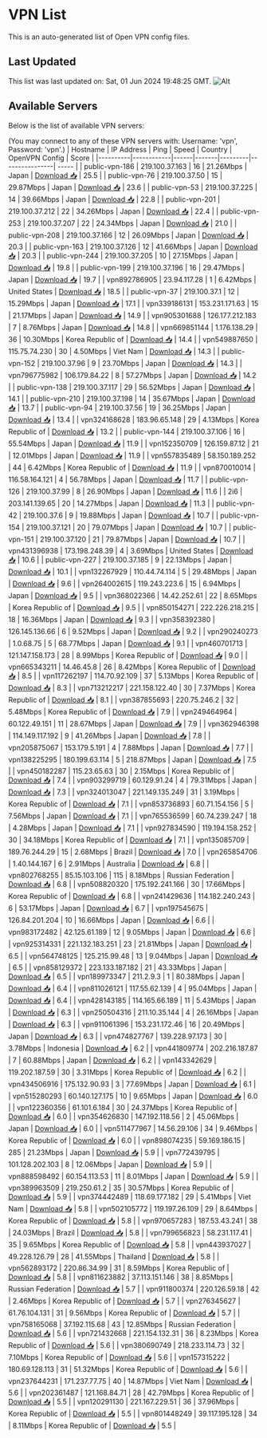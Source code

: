 # VPN List

This is an auto-generated list of Open VPN config files.

## Last Updated

This list was last updated on: Sat, 01 Jun 2024 19:48:25 GMT.
![Alt](https://repobeats.axiom.co/api/embed/186b98318ef1479477931607c1ad7d823f12451f.svg "Repobeats analytics image")

## Available Servers

Below is the list of available VPN servers:

(You may connect to any of these VPN servers with: Username: 'vpn', Password: 'vpn'.)
| Hostname | IP Address | Ping | Speed | Country | OpenVPN Config | Score |
|----------|------------|------|-------|---------|----------------| ----- |
| public-vpn-186 | 219.100.37.163 | 16 | 21.26Mbps | Japan | [Download 📥](./configs/server_0_JP.ovpn) | 25.5 |
| public-vpn-76 | 219.100.37.50 | 15 | 29.87Mbps | Japan | [Download 📥](./configs/server_1_JP.ovpn) | 23.6 |
| public-vpn-53 | 219.100.37.225 | 14 | 39.66Mbps | Japan | [Download 📥](./configs/server_2_JP.ovpn) | 22.8 |
| public-vpn-201 | 219.100.37.212 | 22 | 34.26Mbps | Japan | [Download 📥](./configs/server_3_JP.ovpn) | 22.4 |
| public-vpn-253 | 219.100.37.207 | 22 | 24.34Mbps | Japan | [Download 📥](./configs/server_4_JP.ovpn) | 21.0 |
| public-vpn-208 | 219.100.37.166 | 12 | 26.09Mbps | Japan | [Download 📥](./configs/server_5_JP.ovpn) | 20.3 |
| public-vpn-163 | 219.100.37.126 | 12 | 41.66Mbps | Japan | [Download 📥](./configs/server_6_JP.ovpn) | 20.3 |
| public-vpn-244 | 219.100.37.205 | 10 | 27.15Mbps | Japan | [Download 📥](./configs/server_7_JP.ovpn) | 19.8 |
| public-vpn-199 | 219.100.37.196 | 16 | 29.47Mbps | Japan | [Download 📥](./configs/server_8_JP.ovpn) | 19.7 |
| vpn892786905 | 23.94.117.28 | 1 | 6.42Mbps | United States | [Download 📥](./configs/server_9_US.ovpn) | 18.5 |
| public-vpn-37 | 219.100.37.1 | 12 | 15.29Mbps | Japan | [Download 📥](./configs/server_10_JP.ovpn) | 17.1 |
| vpn339186131 | 153.231.171.63 | 15 | 21.17Mbps | Japan | [Download 📥](./configs/server_11_JP.ovpn) | 14.9 |
| vpn905301688 | 126.177.212.183 | 7 | 8.76Mbps | Japan | [Download 📥](./configs/server_12_JP.ovpn) | 14.8 |
| vpn669851144 | 1.176.138.29 | 36 | 10.30Mbps | Korea Republic of | [Download 📥](./configs/server_13_KR.ovpn) | 14.4 |
| vpn549887650 | 115.75.74.230 | 30 | 4.50Mbps | Viet Nam | [Download 📥](./configs/server_14_VN.ovpn) | 14.3 |
| public-vpn-152 | 219.100.37.96 | 9 | 23.70Mbps | Japan | [Download 📥](./configs/server_15_JP.ovpn) | 14.3 |
| vpn796775982 | 106.179.84.22 | 8 | 57.27Mbps | Japan | [Download 📥](./configs/server_16_JP.ovpn) | 14.2 |
| public-vpn-138 | 219.100.37.117 | 29 | 56.52Mbps | Japan | [Download 📥](./configs/server_17_JP.ovpn) | 14.1 |
| public-vpn-210 | 219.100.37.198 | 14 | 35.67Mbps | Japan | [Download 📥](./configs/server_18_JP.ovpn) | 13.7 |
| public-vpn-94 | 219.100.37.56 | 19 | 36.25Mbps | Japan | [Download 📥](./configs/server_19_JP.ovpn) | 13.4 |
| vpn324168628 | 183.96.65.148 | 29 | 4.13Mbps | Korea Republic of | [Download 📥](./configs/server_20_KR.ovpn) | 13.2 |
| public-vpn-144 | 219.100.37.106 | 16 | 55.54Mbps | Japan | [Download 📥](./configs/server_21_JP.ovpn) | 11.9 |
| vpn152350709 | 126.159.87.12 | 21 | 12.01Mbps | Japan | [Download 📥](./configs/server_22_JP.ovpn) | 11.9 |
| vpn557835489 | 58.150.189.252 | 44 | 6.42Mbps | Korea Republic of | [Download 📥](./configs/server_23_KR.ovpn) | 11.9 |
| vpn870010014 | 116.58.164.121 | 4 | 56.78Mbps | Japan | [Download 📥](./configs/server_24_JP.ovpn) | 11.7 |
| public-vpn-126 | 219.100.37.99 | 8 | 26.90Mbps | Japan | [Download 📥](./configs/server_25_JP.ovpn) | 11.6 |
| 2i6 | 203.141.139.65 | 20 | 14.27Mbps | Japan | [Download 📥](./configs/server_26_JP.ovpn) | 11.3 |
| public-vpn-42 | 219.100.37.6 | 9 | 19.88Mbps | Japan | [Download 📥](./configs/server_27_JP.ovpn) | 10.7 |
| public-vpn-154 | 219.100.37.121 | 20 | 79.07Mbps | Japan | [Download 📥](./configs/server_28_JP.ovpn) | 10.7 |
| public-vpn-151 | 219.100.37.120 | 21 | 79.87Mbps | Japan | [Download 📥](./configs/server_29_JP.ovpn) | 10.7 |
| vpn431396938 | 173.198.248.39 | 4 | 3.69Mbps | United States | [Download 📥](./configs/server_30_US.ovpn) | 10.6 |
| public-vpn-227 | 219.100.37.185 | 9 | 22.13Mbps | Japan | [Download 📥](./configs/server_31_JP.ovpn) | 10.1 |
| vpn132267929 | 110.44.74.114 | 5 | 29.48Mbps | Japan | [Download 📥](./configs/server_32_JP.ovpn) | 9.6 |
| vpn264002615 | 119.243.223.6 | 15 | 6.94Mbps | Japan | [Download 📥](./configs/server_33_JP.ovpn) | 9.5 |
| vpn368022366 | 14.42.252.61 | 22 | 8.65Mbps | Korea Republic of | [Download 📥](./configs/server_34_KR.ovpn) | 9.5 |
| vpn850154271 | 222.226.218.215 | 18 | 16.36Mbps | Japan | [Download 📥](./configs/server_35_JP.ovpn) | 9.3 |
| vpn358392380 | 126.145.136.66 | 6 | 9.52Mbps | Japan | [Download 📥](./configs/server_36_JP.ovpn) | 9.2 |
| vpn290240273 | 1.0.68.75 | 5 | 68.77Mbps | Japan | [Download 📥](./configs/server_37_JP.ovpn) | 9.1 |
| vpn460701713 | 121.147.158.173 | 28 | 8.99Mbps | Korea Republic of | [Download 📥](./configs/server_38_KR.ovpn) | 9.0 |
| vpn665343211 | 14.46.45.8 | 26 | 8.42Mbps | Korea Republic of | [Download 📥](./configs/server_39_KR.ovpn) | 8.5 |
| vpn117262197 | 114.70.92.109 | 37 | 5.13Mbps | Korea Republic of | [Download 📥](./configs/server_40_KR.ovpn) | 8.3 |
| vpn713212217 | 221.158.122.40 | 30 | 7.37Mbps | Korea Republic of | [Download 📥](./configs/server_41_KR.ovpn) | 8.1 |
| vpn387855693 | 220.75.246.2 | 32 | 5.48Mbps | Korea Republic of | [Download 📥](./configs/server_42_KR.ovpn) | 7.9 |
| vpn249464964 | 60.122.49.151 | 11 | 28.67Mbps | Japan | [Download 📥](./configs/server_43_JP.ovpn) | 7.9 |
| vpn362946398 | 114.149.117.192 | 9 | 41.26Mbps | Japan | [Download 📥](./configs/server_44_JP.ovpn) | 7.8 |
| vpn205875067 | 153.179.5.191 | 4 | 7.88Mbps | Japan | [Download 📥](./configs/server_45_JP.ovpn) | 7.7 |
| vpn138225295 | 180.199.63.114 | 5 | 218.87Mbps | Japan | [Download 📥](./configs/server_46_JP.ovpn) | 7.5 |
| vpn450182287 | 115.23.65.63 | 30 | 2.15Mbps | Korea Republic of | [Download 📥](./configs/server_47_KR.ovpn) | 7.4 |
| vpn903299719 | 60.129.91.24 | 4 | 79.31Mbps | Japan | [Download 📥](./configs/server_48_JP.ovpn) | 7.3 |
| vpn324013047 | 221.149.135.249 | 31 | 3.19Mbps | Korea Republic of | [Download 📥](./configs/server_49_KR.ovpn) | 7.1 |
| vpn853736893 | 60.71.154.156 | 5 | 7.56Mbps | Japan | [Download 📥](./configs/server_50_JP.ovpn) | 7.1 |
| vpn765536599 | 60.74.239.247 | 18 | 4.28Mbps | Japan | [Download 📥](./configs/server_51_JP.ovpn) | 7.1 |
| vpn927834590 | 119.194.158.252 | 30 | 34.18Mbps | Korea Republic of | [Download 📥](./configs/server_52_KR.ovpn) | 7.1 |
| vpn135085709 | 189.76.244.29 | 15 | 2.68Mbps | Brazil | [Download 📥](./configs/server_53_BR.ovpn) | 7.0 |
| vpn265854706 | 1.40.144.167 | 6 | 2.91Mbps | Australia | [Download 📥](./configs/server_54_AU.ovpn) | 6.8 |
| vpn802768255 | 85.15.103.106 | 115 | 8.18Mbps | Russian Federation | [Download 📥](./configs/server_55_RU.ovpn) | 6.8 |
| vpn508820320 | 175.192.241.166 | 30 | 17.66Mbps | Korea Republic of | [Download 📥](./configs/server_56_KR.ovpn) | 6.8 |
| vpn241429636 | 114.182.240.243 | 6 | 53.17Mbps | Japan | [Download 📥](./configs/server_57_JP.ovpn) | 6.7 |
| vpn197545675 | 126.84.201.204 | 10 | 16.66Mbps | Japan | [Download 📥](./configs/server_58_JP.ovpn) | 6.6 |
| vpn983172482 | 42.125.61.189 | 12 | 9.05Mbps | Japan | [Download 📥](./configs/server_59_JP.ovpn) | 6.6 |
| vpn925314331 | 221.132.183.251 | 23 | 21.81Mbps | Japan | [Download 📥](./configs/server_60_JP.ovpn) | 6.5 |
| vpn564748125 | 125.215.99.48 | 13 | 9.04Mbps | Japan | [Download 📥](./configs/server_61_JP.ovpn) | 6.5 |
| vpn858129372 | 223.133.187.182 | 21 | 43.33Mbps | Japan | [Download 📥](./configs/server_62_JP.ovpn) | 6.5 |
| vpn189973347 | 211.2.9.3 | 1 | 80.38Mbps | Japan | [Download 📥](./configs/server_63_JP.ovpn) | 6.4 |
| vpn811026121 | 117.55.62.139 | 4 | 95.04Mbps | Japan | [Download 📥](./configs/server_64_JP.ovpn) | 6.4 |
| vpn428143185 | 114.165.66.189 | 11 | 5.43Mbps | Japan | [Download 📥](./configs/server_65_JP.ovpn) | 6.3 |
| vpn250504316 | 211.10.35.144 | 4 | 26.16Mbps | Japan | [Download 📥](./configs/server_66_JP.ovpn) | 6.3 |
| vpn911061396 | 153.231.172.46 | 16 | 20.49Mbps | Japan | [Download 📥](./configs/server_67_JP.ovpn) | 6.3 |
| vpn474827767 | 139.228.97.173 | 30 | 3.78Mbps | Indonesia | [Download 📥](./configs/server_68_ID.ovpn) | 6.2 |
| vpn441809774 | 202.216.187.87 | 7 | 60.88Mbps | Japan | [Download 📥](./configs/server_69_JP.ovpn) | 6.2 |
| vpn143342629 | 119.202.187.59 | 30 | 3.31Mbps | Korea Republic of | [Download 📥](./configs/server_70_KR.ovpn) | 6.2 |
| vpn434506916 | 175.132.90.93 | 3 | 77.69Mbps | Japan | [Download 📥](./configs/server_71_JP.ovpn) | 6.1 |
| vpn515280293 | 60.140.127.175 | 10 | 9.65Mbps | Japan | [Download 📥](./configs/server_72_JP.ovpn) | 6.0 |
| vpn122360356 | 61.101.6.184 | 30 | 24.37Mbps | Korea Republic of | [Download 📥](./configs/server_73_KR.ovpn) | 6.0 |
| vpn354626830 | 147.192.118.56 | 2 | 45.06Mbps | Japan | [Download 📥](./configs/server_74_JP.ovpn) | 6.0 |
| vpn511477967 | 14.56.29.106 | 34 | 9.46Mbps | Korea Republic of | [Download 📥](./configs/server_75_KR.ovpn) | 6.0 |
| vpn898074235 | 59.169.186.15 | 285 | 21.23Mbps | Japan | [Download 📥](./configs/server_76_JP.ovpn) | 5.9 |
| vpn772439795 | 101.128.202.103 | 8 | 12.06Mbps | Japan | [Download 📥](./configs/server_77_JP.ovpn) | 5.9 |
| vpn888598492 | 60.154.113.53 | 11 | 8.01Mbps | Japan | [Download 📥](./configs/server_78_JP.ovpn) | 5.9 |
| vpn389963509 | 219.250.61.2 | 35 | 30.57Mbps | Korea Republic of | [Download 📥](./configs/server_79_KR.ovpn) | 5.9 |
| vpn374442489 | 118.69.177.182 | 29 | 5.41Mbps | Viet Nam | [Download 📥](./configs/server_80_VN.ovpn) | 5.8 |
| vpn502105772 | 119.197.26.109 | 29 | 8.64Mbps | Korea Republic of | [Download 📥](./configs/server_81_KR.ovpn) | 5.8 |
| vpn970657283 | 187.53.43.241 | 38 | 24.03Mbps | Brazil | [Download 📥](./configs/server_82_BR.ovpn) | 5.8 |
| vpn799656823 | 58.231.117.41 | 35 | 9.65Mbps | Korea Republic of | [Download 📥](./configs/server_83_KR.ovpn) | 5.8 |
| vpn443937027 | 49.228.126.79 | 28 | 41.55Mbps | Thailand | [Download 📥](./configs/server_84_TH.ovpn) | 5.8 |
| vpn562893172 | 220.86.34.99 | 31 | 8.59Mbps | Korea Republic of | [Download 📥](./configs/server_85_KR.ovpn) | 5.8 |
| vpn811623882 | 37.113.151.146 | 38 | 8.85Mbps | Russian Federation | [Download 📥](./configs/server_86_RU.ovpn) | 5.7 |
| vpn911800374 | 220.126.59.18 | 42 | 2.46Mbps | Korea Republic of | [Download 📥](./configs/server_87_KR.ovpn) | 5.7 |
| vpn276345627 | 61.76.104.131 | 31 | 9.56Mbps | Korea Republic of | [Download 📥](./configs/server_88_KR.ovpn) | 5.7 |
| vpn758165068 | 37.192.115.68 | 43 | 12.85Mbps | Russian Federation | [Download 📥](./configs/server_89_RU.ovpn) | 5.6 |
| vpn721432668 | 221.154.132.31 | 36 | 8.23Mbps | Korea Republic of | [Download 📥](./configs/server_90_KR.ovpn) | 5.6 |
| vpn380690749 | 218.233.114.73 | 32 | 7.10Mbps | Korea Republic of | [Download 📥](./configs/server_91_KR.ovpn) | 5.6 |
| vpn157315222 | 180.69.128.113 | 31 | 51.32Mbps | Korea Republic of | [Download 📥](./configs/server_92_KR.ovpn) | 5.6 |
| vpn237644231 | 171.237.77.75 | 40 | 14.87Mbps | Viet Nam | [Download 📥](./configs/server_93_VN.ovpn) | 5.6 |
| vpn202361487 | 121.168.84.71 | 28 | 42.79Mbps | Korea Republic of | [Download 📥](./configs/server_94_KR.ovpn) | 5.5 |
| vpn120291130 | 221.167.229.51 | 36 | 37.96Mbps | Korea Republic of | [Download 📥](./configs/server_95_KR.ovpn) | 5.5 |
| vpn801448249 | 39.117.195.128 | 34 | 8.11Mbps | Korea Republic of | [Download 📥](./configs/server_96_KR.ovpn) | 5.5 |
